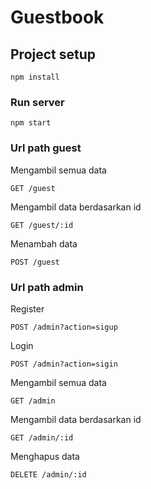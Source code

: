 # Guestbook

## Project setup
```
npm install
```

### Run server
```
npm start
```

### Url path guest
Mengambil semua data
```
GET /guest
```
Mengambil data berdasarkan id
```
GET /guest/:id
```
Menambah data
```
POST /guest
```

### Url path admin
Register
```
POST /admin?action=sigup
```
Login
```
POST /admin?action=sigin
```
Mengambil semua data
```
GET /admin
```
Mengambil data berdasarkan id
```
GET /admin/:id
```
Menghapus data
```
DELETE /admin/:id
```